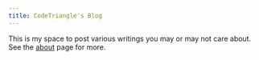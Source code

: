 ```yaml
---
title: CodeTriangle's Blog
---
```


This is my space to post
various writings you may or may not care about.
See the [about](@/about.md) page for more.
